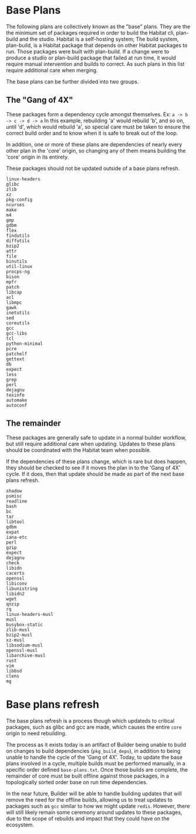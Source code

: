 # Base Plans 
The following plans are collectively known as the "base" plans. They are the 
the minimum set of packages required in order to build the Habitat cli, 
plan-build and the studio. Habitat is a self-hosting system; The build system, 
plan-build, is a Habitat package that depends on other Habitat packages to run.
Those packages were built with plan-build. If a change were to produce a studio 
or plan-build package that failed at run time, it would require manual 
intervention and builds to correct.  As such plans in this list require 
additional care when merging.

The base plans can be further divided into two groups. 

## The "Gang of 4X" #
These packages form a dependency cycle amongst themselves.
Ex: `a -> b -> c -> d -> a` 
In this example, rebuilding 'a' would rebuild 'b', and so on, until 'd', which 
would rebuild 'a', so special care must be taken to ensure the correct build order
and to know when it is safe to break out of the loop.

In addition, one or more of these plans are dependencies of nearly every other plan
in the 'core' origin, so changing any of them means building the 'core' origin in its
entirety. 

These packages should not be updated outside of a base plans refresh.

```
linux-headers
glibc
zlib
xz
pkg-config
ncurses
make
m4
gmp
gdbm
flex
findutils
diffutils
bzip2
attr
file
binutils
util-linux
procps-ng
bison
mpfr
patch
libcap
acl
libmpc
gawk
inetutils
sed
coreutils
gcc
gcc-libs
tcl
python-minimal
pcre
patchelf
gettext
db
expect
less
grep
perl
dejagnu
texinfo
automake
autoconf 
```

## The remainder 
These packages are generally safe to update in a normal builder workflow, but still
require additional care when updating. Updates to these plans should be coordinated 
with the Habitat team when possible.

If the dependencies of these plans change, which is rare but does happen, they should
be checked to see if it moves the plan in to the 'Gang of 4X' cycle. If it does, 
then that update should be made as part of the next base plans refresh.

```
shadow 
psmisc 
readline 
bash 
bc 
tar 
libtool 
gdbm 
expat 
iana-etc 
perl 
gzip 
expect 
dejagnu 
check 
libidn 
cacerts 
openssl
libiconv 
libunistring 
libidn2 
wget 
qnzip 
rq 
linux-headers-musl 
musl 
busybox-static 
zlib-musl 
bzip2-musl 
xz-musl 
libsodium-musl 
openssl-musl 
libarchive-musl 
rust
vim 
libbsd 
clens 
mg 
```

# Base plans refresh

The base plans refresh is a process though which updateds to critical packages, such as
glibc and gcc are made, which causes the entire `core` origin to need rebuilding. 

The process as it exists today is an artifact of Builder being unable to build on changes
to build dependencies (`pkg_build_deps`), in addition to being unable to handle the cycle
of the 'Gang of 4X'. Today, to update the base plans involved in a cycle, multiple builds
must be performed manually, in a specific order defined `base-plans.txt`. Once those builds
are complete, the remainder of core must be built offline against those packages, in 
a topologically sorted order base on run time dependencies.
 
In the near future, Builder will be able to handle building updates that will remove the 
need for the offline builds, allowing us to treat updates to packages such as `gcc` similar
to how we might update `redis`. However, there will still likely remain some ceremony around
updates to these packages, due to the scope of rebuilds and impact that they could have 
on the ecosystem. 
